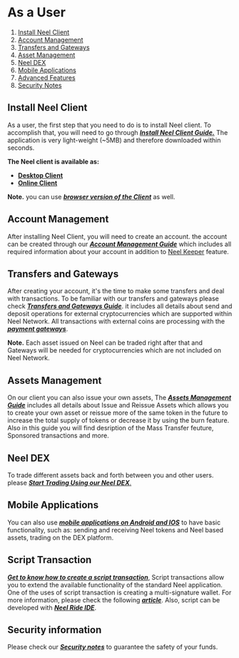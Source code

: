 # As a User

1. [Install Neel Client](#install-neel-client)
2. [Account Management](#account-management)
3. [Transfers and Gateways](#transfers-and-gateways)
4. [Asset Management](#assets-management)
5. [Neel DEX](#neel-dex)
6. [Mobile Applications](#mobile-applications)
7. [Advanced Features](#script-transaction)
8. [Security Notes](#security-information)

## Install Neel Client

As a user, the first step that you need to do is to install Neel client. To accomplish that, you will need to go through [_**Install Neel Client Guide.**_](/neel-client/install-neel-client.md) The application is very light-weight \(~5MB\) and therefore downloaded within seconds.

**The Neel client is available as:**

* [**Desktop Client**](https://neelplatform.com/product)
* [**Online Client**](https://client.neelplatform.com/)

**Note.** you can use [_**browser version of the Client**_](https://chrome.google.com/webstore/detail/neelliteapp/kfmcaklajknfekomaflnhkjjkcjabogm?hl=en) as well.

## Account Management

After installing Neel Client, you will need to create an account. the account can be created through our [_**Account Management Guide**_](/neel-client/account-management.md) which includes all required information about your account in addition to [Neel Keeper](/neel-client/account-management/neel-keeper.md) feature.

## Transfers and Gateways

After creating your account, it's the time to make some transfers and deal with transactions. To be familiar with our transfers and gateways please check [_**Transfers and Gateways Guide**_](/neel-client/wallet-management.md). it includes all details about send and deposit operations for external cryptocurrencies which are supported within Neel Network. All transactions with external coins are processing with the [_**payment gateways**_](/neel-client/frequently-asked-questions-faq/transfers-and-gateways/payment-gateway.md).

**Note.** Each asset issued on Neel can be traded right after that and Gateways will be needed for cryptocurrencies which are not included on Neel Network.

## Assets Management

On our client you can also issue your own assets, The [_**Assets Management Guide**_](/neel-client/assets-management.md) includes all details about Issue and Reissue Assets which allows you to create your own asset or reissue more of the same token in the future to increase the total supply of tokens or decrease it by using the burn feature. Also in this guide you will find desription of the Mass Transfer feuture, Sponsored transactions and more.

## Neel DEX

To trade different assets back and forth between you and other users. please [_**Start Trading Using our Neel DEX**_.](/neel-client/neel-dex.md)

## Mobile Applications

You can also use [_**mobile applications on Android and IOS**_](/neel-client/mobile-apps.md) to have basic functionality, such as: sending and receiving Neel tokens and Neel based assets, trading on the DEX platform.

## Script Transaction

[_**Get to know how to create a script transaction**_](/neel-client/advanced_features/script_transaction.md), Script transactions allow you to extend the available functionality of the standard Neel application. One of the uses of script transaction is creating a multi-signature wallet. For more information, please check the following [_**article**_](/technical-details/video-tutorials-and-articles.md). Also, script can be developed with [_**Neel Ride IDE**_](/technical-details/neel-contracts-language-description.md).

## Security information

Please check our [_**Security notes**_](/neel-client/security.md) to guarantee the safety of your funds.

